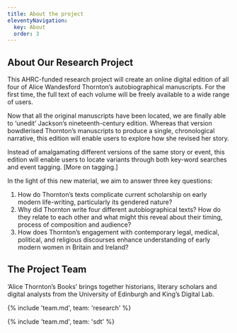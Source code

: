 ```yaml
---
title: About the project
eleventyNavigation:
  key: About
  order: 3
---
```


## About Our Research Project

This AHRC-funded research project will create an online digital edition of all four of Alice Wandesford Thornton’s autobiographical manuscripts. For the first time, the full text of each volume will be freely available to a wide range of users.

Now that all the original manuscripts have been located, we are finally able to ‘unedit’ Jackson’s nineteenth-century edition. Whereas that version bowdlerised Thornton’s manuscripts to produce a single, chronological narrative, this edition will enable users to explore how she revised her story.


Instead of amalgamating different versions of the same story or event, this edition will enable users to locate variants through both key-word searches and event tagging. [More on tagging.]

In the light of this new material, we aim to answer three key questions:
1. How do Thornton’s texts complicate current scholarship on early modern life-writing, particularly its gendered nature?
2. Why did Thornton write four different autobiographical texts? How do they relate to each other and what might this reveal about their timing, process of composition and audience?
3. How does Thornton’s engagement with contemporary legal, medical, political, and religious discourses enhance understanding of early modern women in Britain and Ireland?

## The Project Team

‘Alice Thornton’s Books’ brings together historians, literary scholars and digital analysts from the University of Edinburgh and King’s Digital Lab.

{% include 'team.md', team: 'research' %}

{% include 'team.md', team: 'sdt' %}
